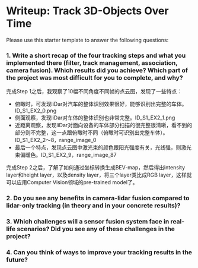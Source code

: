 # Writeup: Track 3D-Objects Over Time

Please use this starter template to answer the following questions:

### 1. Write a short recap of the four tracking steps and what you implemented there (filter, track management, association, camera fusion). Which results did you achieve? Which part of the project was most difficult for you to complete, and why?

完成Step 1之后，我观察了10幅不同角度不同帧的点云图，发现了一些特点：
 * 俯瞰时，可发现liDar对汽车的整体识别效果很好，能够识别出完整的车体。ID_S1_EX2_0.png
 * 侧面观察，发现liDar对车体的整体识别也非常完整。ID_S1_EX2_1.png
 * 近距离观察，发现liDar对面向设备的车体部分扫描的很完整很清晰，看不到的部分则不完整，这一点跟俯瞰时不同（俯瞰时可识别出完整车体）。ID_S1_EX2_2～8，range_image_0
 * 最后一个特点，发现点云图中激光束的颜色跟阳光强度有关，光线强，则激光束偏暖色。ID_S1_EX2_9，range_image_87

完成Step 2之后，了解了如何通过坐标转换生成BEV-map，然后得出intensity layer和height layer，以及density layer，将三个layer类比成RGB layer，这样就可以应用Computer Vision领域的pre-trained model了。

### 2. Do you see any benefits in camera-lidar fusion compared to lidar-only tracking (in theory and in your concrete results)? 


### 3. Which challenges will a sensor fusion system face in real-life scenarios? Did you see any of these challenges in the project?


### 4. Can you think of ways to improve your tracking results in the future?

